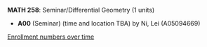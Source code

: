**MATH 258**: Seminar/Differential Geometry (1 units)

- **A00** (Seminar) (time and location TBA) by Ni, Lei (A05094669)

[Enrollment numbers over time](./MATH258.tsv)
